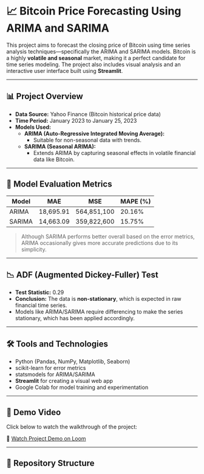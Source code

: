 # 📈 Bitcoin Price Forecasting Using ARIMA and SARIMA

This project aims to forecast the closing price of Bitcoin using time series analysis techniques—specifically the ARIMA and SARIMA models. Bitcoin is a highly **volatile and seasonal** market, making it a perfect candidate for time series modeling. The project also includes visual analysis and an interactive user interface built using **Streamlit**.

---

## 📊 Project Overview

- **Data Source:** Yahoo Finance (Bitcoin historical price data)
- **Time Period:** January 2023 to January 25, 2023
- **Models Used:**
  - **ARIMA (Auto-Regressive Integrated Moving Average):**
    - Suitable for non-seasonal data with trends.
  - **SARIMA (Seasonal ARIMA):**
    - Extends ARIMA by capturing seasonal effects in volatile financial data like Bitcoin.

---

## 🧪 Model Evaluation Metrics

| Model  | MAE        | MSE           | MAPE (%) |
|--------|------------|---------------|----------|
| ARIMA  | 18,695.91  | 564,851,100   | 20.16%   | 
| SARIMA | 14,663.09  | 359,822,600   | 15.75%   | 

> Although SARIMA performs better overall based on the error metrics, ARIMA occasionally gives more accurate predictions due to its simplicity.

---

## 📉 ADF (Augmented Dickey-Fuller) Test

- **Test Statistic:** 0.29
- **Conclusion:** The data is **non-stationary**, which is expected in raw financial time series.
- Models like ARIMA/SARIMA require differencing to make the series stationary, which has been applied accordingly.

---

## 🛠 Tools and Technologies

- Python (Pandas, NumPy, Matplotlib, Seaborn)
- scikit-learn for error metrics
- statsmodels for ARIMA/SARIMA
- **Streamlit** for creating a visual web app
- Google Colab for model training and experimentation

---

## 🎥 Demo Video

Click below to watch the walkthrough of the project:

🔗 [Watch Project Demo on Loom](https://www.loom.com/share/5be6a320f24547f6b94f52915923406c)

---

## 📁 Repository Structure

